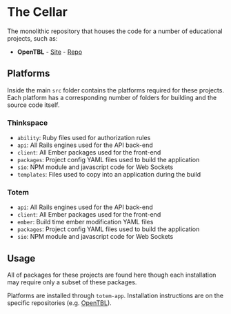 # The Cellar
The monolithic repository that houses the code for a number of educational projects, such as:
  * **OpenTBL** - [Site](http://www.opentbl.com) - [Repo](ttps://github.com/sixthedge/opentbl/)

## Platforms
Inside the main `src` folder contains the platforms required for these projects. Each platform has a corresponding number of folders for building and the source code itself.

### Thinkspace
- `ability`: Ruby files used for authorization rules
- `api`: All Rails engines used for the API back-end
- `client`: All Ember packages used for the front-end
- `packages`: Project config YAML files used to build the application
- `sio`: NPM module and javascript code for Web Sockets
- `templates`: Files used to copy into an application during the build

### Totem
- `api`: All Rails engines used for the API back-end
- `client`: All Ember packages used for the front-end
- `ember`: Build time ember modification YAML files
- `packages`: Project config YAML files used to build the application
- `sio`: NPM module and javascript code for Web Sockets

## Usage
All of packages for these projects are found here though each installation may require only a subset of these packages. 

Platforms are installed through `totem-app`.  Installation instructions are on the specific repositories (e.g. [OpenTBL](https://github.com/sixthedge/opentbl/)).
